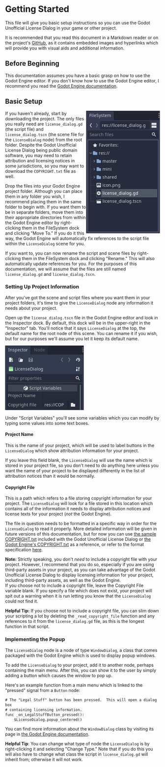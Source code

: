# Getting Started

This file will give you basic setup instructions so you can use the Godot
Unofficial License Dialog in your game or other project.

It is recommended that you read this document in a Markdown reader or on the
project's [GitHub](https://github.com/swashdev/godot-license-dialog), as
it contains embedded images and hyperlinks which will provide you with visual
aids and additional information.

## Before Beginning

This documentation assumes you have a basic grasp on how to use the Godot Engine
editor.  If you don't know how to use the Godot Engine editor, I recommend you
read the [Godot Engine documentation](https://docs.godotengine.org/en/stable/).

## Basic Setup

<img style = "float:right" src = "screenshots/getting_started_01.png" title = "The FileSystem dock in a Godot Engine project, showing the file `license_dialog.gd` selected."/>

If you haven't already, start by downloading the project.  The only files you
really need are `license_dialog.gd` (the script file) and `license_dialog.tscn`
(the scene file for the `LicenseDialog` node) from the root folder.  Despite
the Godot Unofficial License Dialog being public domain software, you may need
to retain attribution and licensing notices in some jurisdictions, so you may
want to download the `COPYRIGHT.txt` file as well.

Drop the files into your Godot Engine project folder.  Although you can place
them in any folder you wish, I recommend placing them in the same folder to
begin with.  If you want them to be in separate folders, move them into their
appropriate directories from within the Godot Engine editor by right-clicking
them in the FileSystem dock and clicking "Move To."  If you do it this way, the
Godot Engine will automatically fix references to the script file within the
`LicenseDialog` scene for you.

If you want to, you can now rename the script and scene files by
right-clicking them in the FileSystem dock and clicking "Rename."  This will
also automatically update references for you.  For the purposes of this
documentation, we will assume that the files are still named
`license_dialog.gd` and `license_dialog.tscn`.

### Setting Up Project Information

After you've got the scene and script files where you want them in your project
folders, it's time to give the `LicenseDialog` node any information it needs
about your project.

Open up the `license_dialog.tscn` file in the Godot Engine editor and look in
the Inspector dock.  By default, this dock will be in the upper-right in the
"Inspector" tab.  You'll notice that it says `LicenseDialog` at the top, the
default name for the root node of this scene.  You can rename it if you wish,
but for our purposes we'll assume you let it keep its default name.

<img style = "margin: 0 auto" src = "screenshots/getting_started_02.png" title = "The Inspector dock in a Godot Engine project, showing some fields the user can modify to customize a `LicenseDialog` node." />

Under "Script Variables" you'll see some variables which you can modify by
typing some values into some text boxes.

#### Project Name

This is the name of your project, which will be used to label buttons in the
`LicenseDialog` which show attribution information for your project.

If you leave this field blank, the `LicenseDialog` will use the name which is
stored in your project file, so you don't need to do anything here unless you
want the name of your project to be displayed differently in the list of
attribution notices than it would be normally.

#### Copyright File

This is a path which refers to a file storing copyright information for your
project.  The `LicenseDialog` will look for a file stored in this location which
contains all of the information it needs to display attribution notices and
license texts for your project (*not* the Godot Engine).

The file in question needs to be formatted in a specific way in order for the
`LicenseDialog` to read it properly.  More detailed information will be given in
future versions of this documentation, but for now you can use [the sample
COPYRIGHT.txt] included with the Godot Unofficial License Dialog or [the Godot
Engine's COPYRIGHT.txt] as a reference, or refer to the format specification
[here][Debian copyright file format].

[the sample COPYRIGHT.txt]: ../COPYRIGHT.txt
[the Godot Engine's COPYRIGHT.txt]: https://github.com/godotengine/godot/blob/master/COPYRIGHT.txt
[Debian copyright file format]: https://www.debian.org/doc/packaging-manuals/copyright-format/1.0/

**Note:**
Strictly speaking, you don't _need_ to include a copyright file with your
project.  However, I recommend that you do so, especially if you are using
third-party assets in your project, as you can take advantage of the Godot
Unofficial License Dialog to display licensing information for your project,
including third-party assets, as well as the Godot Engine.  
If you choose not to include a copyright file, leave the Copyright File variable
blank.  If you specify a file which does not exist, your project will spit out a
warning when it is run letting you know that the `LicenseDialog` could not find
it.

**Helpful Tip:**
If you choose not to include a copyright file, you can slim down your scripting
a lot by deleting the `_read_copyright_file` function and any references to it
from the `license_dialog.gd` file, as this is the longest function in that
script.


### Implementing the Popup

The `LicenseDialog` node is a node of type `WindowDialog`, a class that comes
packaged with the Godot Engine which is used to display popup windows.

To add the `LicenseDialog` to your project, add it to another node, perhaps
containing the main menu.  After this, you can show it to the user by simply
adding a button which causes the window to pop up.

Here's an example function from a main menu which is linked to the "pressed"
signal from a `Button` node:

```gdscript
# The "Legal Stuff" button has been pressed.  This will open a dialog box
# containing licensing information.
func _on_LegalStuffButton_pressed():
	$LicenseDialog.popup_centered()
```

You can find more information about the `WindowDialog` class by visiting its
page in [the Godot Engine documentation][WindowDialog].

[WindowDialog]: https://docs.godotengine.org/en/stable/classes/class_windowdialog.html

**Helpful Tip**:
You can change what type of node the `LicenseDialog` is by right-clicking it and
selecting "Change Type."  Note that if you do this you will also have to change
what class the script in `license_dialog.gd` will inherit from; otherwise it
will not work.
